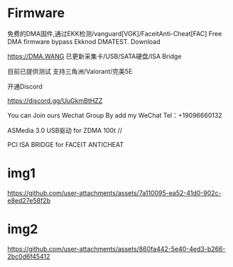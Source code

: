 # Firmware
免费的DMA固件,通过EKK检测/vanguard[VGK]/FaceitAnti-Cheat[FAC] Free DMA firmware bypass Ekknod DMATEST.
Download

https://DMA.WANG
已更新采集卡/USB/SATA硬盘/ISA Bridge

目前已提供测试
<AD>
支持三角洲/Valorant/完美5E

开通Discord

https://discord.gg/UuGkmBtHZZ

You can Join ours Wechat Group By add my WeChat
Tel：+19096660132

<POST>
ASMedia 3.0 USB驱动 for ZDMA 100t
  //

  
  PCI ISA BRIDGE for FACEIT ANTICHEAT

  
  
  # img1
https://github.com/user-attachments/assets/7a110095-ea52-41d0-902c-e8ed27e58f2b
# img2
https://github.com/user-attachments/assets/860fa442-5e40-4ed3-b266-2bc0d6f45412

